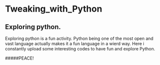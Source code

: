 # Tweaking_with_Python
## Exploring python.
Exploring python is a fun activity. Python being one of the most open and vast language actually makes it a fun language in a wierd way.
Here i constantly upload some interesting codes to have fun and explore Python.

#####PEACE!


